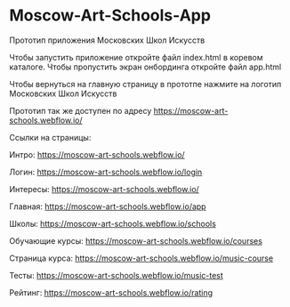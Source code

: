 # Moscow-Art-Schools-App
Прототип приложения Московских Школ Искусств

Чтобы запустить приложение откройте файл index.html в коревом каталоге.
Чтобы пропустить экран онбординга откройте файл app.html

Чтобы вернуться на главную страницу в прототпе нажмите на логотип Московских Школ Искусств

Прототип так же доступен по адресу https://moscow-art-schools.webflow.io/



Ссылки на страницы:

Интро: https://moscow-art-schools.webflow.io/

Логин: https://moscow-art-schools.webflow.io/login

Интересы: https://moscow-art-schools.webflow.io/

Главная: https://moscow-art-schools.webflow.io/app

Школы: https://moscow-art-schools.webflow.io/schools

Обучающие курсы: https://moscow-art-schools.webflow.io/courses

Страница курса: https://moscow-art-schools.webflow.io/music-course

Тесты: https://moscow-art-schools.webflow.io/music-test

Рейтинг: https://moscow-art-schools.webflow.io/rating

